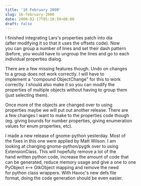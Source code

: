```yaml
---
title: '16 February 2000'
slug: 16-february-2000
date: 2000-02-17T05:10:59+08:00
draft: false
---
```


I finished integrating Lars\'s properties patch into dia\
(after modifying it so that it uses the offsets code). Now\
you can group a number of lines and set their dash pattern\
(before, you would have to ungroup the lines and go to each\
individual properties dialog.

There are a few missing features though. Undo on changes\
to a group does not work correctly. I will have to\
implement a \"compound ObjectChange\" for this to work\
correctly. I should also make it so you can modify the\
properties of multiple objects without having to group them\
(just selecting them).

Once more of the objects are changed over to using\
properties maybe we will put out another release. There are\
a few changes I want to make to the properties code though\
(eg. giving bounds for number properties, giving enumeration\
values for enum properties, etc).

I made a new release of gnome-python yesterday. Most of\
the fixes in this one were applied by Matt Wilson. I am\
looking at changing gnome-python/pygtk over to using\
ExtensionClass. This will hopefully remove a lot of the\
hand written python code, increase the amount of code that\
can be generated, reduce memory usage and give a one to one\
PyObject \<\--\> GtkObject mapping and remove the need\
for python class wrappers. With Havoc\'s new defs file\
format, doing the code generation should be even easier.
